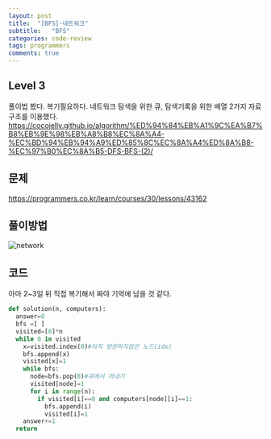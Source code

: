 ```yaml
---
layout: post
title:  "[BFS]-네트워크"
subtitle:   "BFS"
categories: code-review
tags: programmers
comments: true
---
```

## Level 3
풀이법 봤다. 복기필요하다. 네트워크 탐색을 위한 큐, 탐색기록을 위한 배열 2가지 자료구조를 이용했다.
https://cocojelly.github.io/algorithm/%ED%94%84%EB%A1%9C%EA%B7%B8%EB%9E%98%EB%A8%B8%EC%8A%A4-%EC%BD%94%EB%94%A9%ED%85%8C%EC%8A%A4%ED%8A%B8-%EC%97%B0%EC%8A%B5-DFS-BFS-(2)/

## 문제
https://programmers.co.kr/learn/courses/30/lessons/43162

## 풀이방법
 ![network](https://leega403.github.io/assets/img/code/network.jpg)

## 코드
아마 2~3일 뒤 직접 복기해서 짜야 기억에 남을 것 같다.

```python
def solution(n, computers):
  answer=0
  bfs =[ ]
  visited=[0]*n
  while 0 in visited
    x=visited.index(0)#아직 방문하지않은 노드(idx)
    bfs.append(x)
    visited[x]=1
    while bfs:
      node=bfs.pop(0)#큐에서 꺼내기
      visited[node]=1
      for i in range(n):
        if visited[i]==0 and computers[node][i]==1:
          bfs.append(i)
          visited[i]=1
    answer+=1
  return
